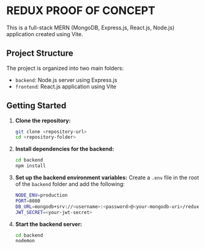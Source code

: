 
# REDUX PROOF OF CONCEPT

This is a full-stack MERN (MongoDB, Express.js, React.js, Node.js) application created using Vite.

## Project Structure

The project is organized into two main folders:

- `backend`: Node.js server using Express.js
- `frontend`: React.js application using Vite

## Getting Started

1. **Clone the repository:**

   ```bash
   git clone <repository-url>
   cd <repository-folder>
2. **Install dependencies for the backend:**
	```bash
	cd backend 
	npm install
3. **Set up the backend environment variables:**
Create a `.env` file in the root of the `backend` folder and add the following:
	```bash
	NODE_ENV=production 
	PORT=8080 
	DB_URL=mongodb+srv://<username>:<password>@<your-mongodb-uri>/redux?retryWrites=true&w=majority 
	JWT_SECRET=<your-jwt-secret>
4. **Start the backend server:**
	```bash
	cd backend 
	nodemon